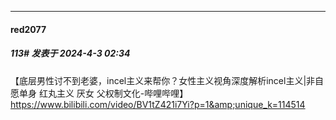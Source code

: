 ﻿
*****

####  red2077  
##### 113#       发表于 2024-4-3 02:34

【底层男性讨不到老婆，incel主义来帮你？女性主义视角深度解析incel主义|非自愿单身 红丸主义 厌女 父权制文化-哔哩哔哩】 https://www.bilibili.com/video/BV1tZ421i7Yi?p=1&amp;unique_k=114514

